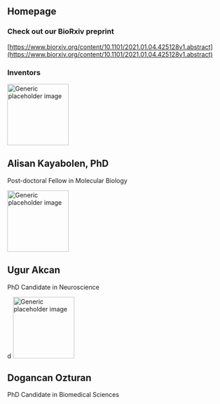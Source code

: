 <link href="https://cdn.jsdelivr.net/npm/bootstrap@5.0.0-beta2/dist/css/bootstrap.min.css" rel="stylesheet" integrity="sha384-BmbxuPwQa2lc/FVzBcNJ7UAyJxM6wuqIj61tLrc4wSX0szH/Ev+nYRRuWlolflfl" crossorigin="anonymous">

## Homepage

### Check out our BioRxiv preprint

[https://www.biorxiv.org/content/10.1101/2021.01.04.425128v1.abstract](https://www.biorxiv.org/content/10.1101/2021.01.04.425128v1.abstract)

### Inventors
  <div class="container marketing">
        <div class="row">
          <div class="col-lg-4">
            <img class="rounded-circle" src="https://3fcampus.mef.edu.tr/uploads/cms/psy.mef.edu.tr/5773_4_th.jpeg" alt="Generic placeholder image" width="140" height="140">
            <h2>Alisan Kayabolen, PhD</h2>
            <p>Post-doctoral Fellow in Molecular Biology</p>
            <a class="btn btn-social-icon btn-twitter">
    <span class="fa fa-twitter"></span>
  </a>
          </div><!-- /.col-lg-4 -->
          <div class="col-lg-4">
            <img class="rounded-circle" src="https://lacklab.ku.edu.tr/images/dogancan_s.jpg" alt="Generic placeholder image" width="140" height="140">
            <h2>Ugur Akcan</h2>
            <p>PhD Candidate in Neuroscience</p>
          </div><!-- /.col-lg-4 -->
          <div class="col-lg-4">d
            <img class="rounded-circle" src="https://lacklab.ku.edu.tr/images/dogancan_s.jpg" alt="Generic placeholder image" width="140" height="140">
            <h2>Dogancan Ozturan</h2>
            <p>PhD Candidate in Biomedical Sciences</p>     
          </div><!-- /.col-lg-4 -->
        </div>
      </div>


